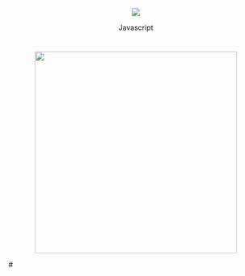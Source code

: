 <p align="center">
  <img src="https://github.com/laigyu/laigyu/assets/109860906/6303332b-29e7-4ea5-a765-4659af4cbd8c">
</p>

<p align="center">
Javascript <br>
</p>


#
<p align="center">
<img height=400 align="center" src="https://github-readme-stats.vercel.app/api?username=laigyu&show_icons=true&theme=vue&hide_title=true&hide_border=true&show=prs_merged,prs_merged_percentage" />
</p>
#

